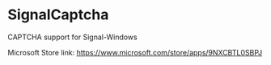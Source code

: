 # SignalCaptcha
CAPTCHA support for Signal-Windows

Microsoft Store link: https://www.microsoft.com/store/apps/9NXCBTL0SBPJ
